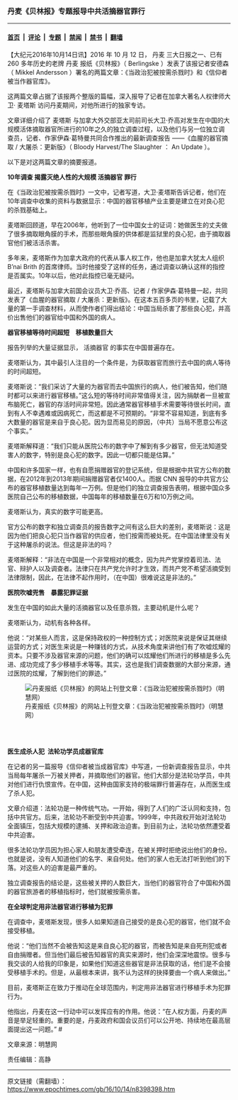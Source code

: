 ### 丹麦《贝林报》专题报导中共活摘器官罪行

---

#### [首页](../../../..?n8398398) &nbsp;|&nbsp; [评论](../../../../../epoch-comment?n8398398) &nbsp;|&nbsp; [专题](../../../../../epoch-special?n8398398) &nbsp;|&nbsp; [禁闻](../../../../../epoch-news?n8398398) &nbsp;|&nbsp; [禁书](../../../../../books?n8398398) &nbsp;|&nbsp; [翻墙](https://github.com/gfw-breaker/nogfw/blob/master/README.md?n8398398)


<div class="post_content" id="artbody" itemprop="articleBody">
 <!-- article content begin -->
 <p>
  【大纪元2016年10月14日讯】2016
  <span lang='\"\\"ZH-CN\\"\"'>
   年
  </span>
  10
  <span lang='\"\\"ZH-CN\\"\"'>
   月
  </span>
  12
  <span lang='\"\\"ZH-CN\\"\"'>
   日，
   <ok href="https://www.epochtimes.com/gb/tag/%E4%B8%B9%E9%BA%A6.html">
    丹麦
   </ok>
   三大日报之一、已有
  </span>
  260
  <span lang='\"\\"ZH-CN\\"\"'>
   多年历史的老牌
   <ok href="https://www.epochtimes.com/gb/tag/%E4%B8%B9%E9%BA%A6.html">
    丹麦
   </ok>
   报纸《贝林报》（
  </span>
  Berlingske
  <span lang='\"\\"ZH-CN\\"\"'>
   ）发表了该报记者安德森（
  </span>
  Mikkel Andersson
  <span lang='\"\\"ZH-CN\\"\"'>
   ）署名的两篇文章：《当政治犯被按需杀戮时》和《信仰者被当作器官库》。
  </span>
 </p>
 <p>
  <span lang='\"\\"ZH-CN\\"\"'>
   这两篇文章占据了该报两个整版的篇幅，深入报导了记者在加拿大著名人权律师大卫‧
   <ok href="https://www.epochtimes.com/gb/tag/%E9%BA%A6%E5%A1%94%E6%96%AF.html">
    麦塔斯
   </ok>
   访问丹麦期间，对他所进行的独家专访。
  </span>
 </p>
 <p>
  <span lang='\"\\"ZH-CN\\"\"'>
   文章详细介绍了
   <ok href="https://www.epochtimes.com/gb/tag/%E9%BA%A6%E5%A1%94%E6%96%AF.html">
    麦塔斯
   </ok>
   与加拿大外交部亚太司前司长大卫‧乔高对发生在中国的大规模活体摘取器官所进行的10年之久的独立调查过程，以及他们与另一位独立调查员，记者、作家伊森‧葛特曼共同合作推出的最新调查报告
  </span>
  <span lang='\"\\"ZH-CN\\"\"'>
   ——《血腥的器官摘取
  </span>
  /
  <span lang='\"\\"ZH-CN\\"\"'>
   大屠杀：更新版》（
  </span>
  Bloody Harvest/The Slaughter
  <span lang='\"\\"ZH-CN\\"\"'>
   ：
  </span>
  An Update
  <span lang='\"\\"ZH-CN\\"\"'>
   ）。
  </span>
 </p>
 <p>
  <span lang='\"\\"ZH-CN\\"\"'>
   以下是对这两篇文章的摘要报道。
  </span>
 </p>
 <p>
  <strong>
   <span lang='\"\\"ZH-CN\\"\"'>
    10年调查 揭露灭绝人性的大规模
    <ok href="https://www.epochtimes.com/gb/tag/%E6%B4%BB%E6%91%98%E5%99%A8%E5%AE%98.html">
     活摘器官
    </ok>
    罪行
   </span>
  </strong>
 </p>
 <p>
  <span lang='\"\\"ZH-CN\\"\"'>
   在《当政治犯被按需杀戮时》一文中，记者写道，大卫‧麦塔斯告诉记者，他们在10年调查中收集的资料与数据显示：中国的器官移植产业主要是建立在对良心犯的杀戮基础上。
  </span>
 </p>
 <p>
  <span lang='\"\\"ZH-CN\\"\"'>
   麦塔斯回顾道，早在2006年，他听到了一位中国女士的证词：她做医生的丈夫做了很多摘取眼角膜的手术，而那些眼角膜的供体都是监狱里的良心犯，由于摘取器官他们被活活杀害。
  </span>
 </p>
 <p>
  <span lang='\"\\"ZH-CN\\"\"'>
   多年来，麦塔斯作为加拿大政府的代表从事人权工作，他也是加拿大犹太人组织
  </span>
  B’nai Brith
  <span lang='\"\\"ZH-CN\\"\"'>
   的首席律师。当时他接受了这样的任务，通过调查以确认这样的指控是否属实。10年以后，他对此指控已毫无疑问。
  </span>
 </p>
 <p>
  <span lang='\"\\"ZH-CN\\"\"'>
   最近，麦塔斯与加拿大前国会议员大卫‧乔高、记者
  </span>
  /
  <span lang='\"\\"ZH-CN\\"\"'>
   作家伊森‧葛特曼一起，共同发表了《血腥的器官摘取
  </span>
  /
  <span lang='\"\\"ZH-CN\\"\"'>
   大屠杀：更新版》。在这本五百多页的书里，记载了大量的第一手调查材料，从而使作者们得出结论：中国当局杀害了那些良心犯，并高价出售他们的器官给中国和外国的病人。
  </span>
 </p>
 <p>
  <strong>
   <span lang='\"\\"ZH-CN\\"\"'>
    器官移植等待时间超短　移植数量巨大
   </span>
  </strong>
 </p>
 <p>
  <span lang='\"\\"ZH-CN\\"\"'>
   报告列举的大量证据显示，
   <ok href="https://www.epochtimes.com/gb/tag/%E6%B4%BB%E6%91%98%E5%99%A8%E5%AE%98.html">
    活摘器官
   </ok>
   的事实在中国普遍存在。
  </span>
 </p>
 <p>
  <span lang='\"\\"ZH-CN\\"\"'>
   麦塔斯认为，其中最引人注目的一个条件是，为获取器官而旅行去中国的病人等待的时间超短。
  </span>
 </p>
 <p>
  <span lang='\"\\"ZH-CN\\"\"'>
   麦塔斯说：“我们采访了大量的为器官而去中国旅行的病人，他们被告知，他们随时都可以来进行器官移植。”这么短的等待时间非常值得关注，因为捐献者一旦被宣布脑死亡，器官的存活时间非常短。因此通常器官移植手术需要等待很长时间，直到有人不幸遇难或因病死亡，而这都是不可预期的。“非常不容易知道，到底有多大数量的器官是来自于良心犯。因为显而易见的原因，（中共）当局不愿意公布这个事实。”
  </span>
 </p>
 <p>
  <span lang='\"\\"ZH-CN\\"\"'>
   麦塔斯解释道：“我们只能从医院公布的数字中了解到有多少器官，但无法知道受害人的数字，特别是良心犯的数字。因此一切都只能是估算。”
  </span>
 </p>
 <p>
  <span lang='\"\\"ZH-CN\\"\"'>
   中国和许多国家一样，也有自愿捐赠器官的登记系统，但是根据中共官方公布的数据，在2012年到2013年期间捐赠器官者仅1400人。而据
  </span>
  CNN
  <span lang='\"\\"ZH-CN\\"\"'>
   报导的中共官方公布的器官移植数量达到每年一万例。但是他们的独立调查报告表明，根据中国众多医院自己公布的移植数据，中国每年的移植数量在6万和10万例之间。
  </span>
 </p>
 <p>
  <span lang='\"\\"ZH-CN\\"\"'>
   麦塔斯认为，真实的数字可能更高。
  </span>
 </p>
 <p>
  <span lang='\"\\"ZH-CN\\"\"'>
   官方公布的数字和独立调查员的报告数字之间有这么巨大的差别，麦塔斯说：这是因为他们把良心犯只当作器官的供应者，他们按需而被处死。在中国法律里没有关于这种屠杀的说法。但这是非法的吗？
  </span>
 </p>
 <p>
  <span lang='\"\\"ZH-CN\\"\"'>
   麦塔斯解释：“非法在中国是一个非常相对的概念，因为共产党掌控着司法、法官、辩护人以及调查者。法律只在共产党允许时才生效，而共产党不希望活摘受到法律限制，因此，在法律不起作用时，（在中国）很难说这是非法的。”
  </span>
 </p>
 <p>
  <strong>
   <span lang='\"\\"ZH-CN\\"\"'>
    医院吹嘘兜售　暴露犯罪证据
   </span>
  </strong>
 </p>
 <p>
  <span lang='\"\\"ZH-CN\\"\"'>
   发生在中国的如此大量的活摘器官以及任意杀戮，主要动机是什么呢？
  </span>
 </p>
 <p>
  <span lang='\"\\"ZH-CN\\"\"'>
   麦塔斯认为，动机有各种各样。
  </span>
 </p>
 <p>
  <span lang='\"\\"ZH-CN\\"\"'>
   他说：“对某些人而言，这是保持政权的一种控制方式；对医院来说是保证其继续运营的方式；对医生来说是一种赚钱的方式，从技术角度来讲他们有了吹嘘炫耀的资本。只要不涉及器官来源的问题，他们的确可以炫耀他们所进行的移植是多么先进、成功完成了多少移植手术等等。其实，这也是我们调查数据的大部分来源，通过医院的炫耀，了解到他们的罪迹。”
  </span>
 </p>
 <figure aria-describedby="caption-attachment-8398477" class="wp-caption aligncenter" id="attachment_8398477" style="width: 450px">
  <ok href=" https://i.epochtimes.com/assets/uploads/2016/10/2016-10-13-minghui-falun-gong-denmark_02-ss-450x270.jpg" rel="noreferrer noopener" target="_blank">
   <img alt="丹麦报纸《贝林报》的网站上刊登文章：《当政治犯被按需杀戮时》（明慧网）" class="size-medium wp-image-8398477" src="https://i.epochtimes.com/assets/uploads/2016/10/2016-10-13-minghui-falun-gong-denmark_02-ss-450x270.jpg"/>
  </ok>
  <br/><figcaption class="wp-caption-text" id="caption-attachment-8398477">
   丹麦报纸《贝林报》的网站上刊登文章：《当政治犯被按需杀戮时》（明慧网）
  </figcaption><br/>
 </figure><br/>
 <p>
  <strong>
   <span lang='\"\\"ZH-CN\\"\"'>
    医生成杀人犯  法轮功学员成器官库
   </span>
  </strong>
 </p>
 <p>
  <span lang='\"\\"ZH-CN\\"\"'>
   在记者的另一篇报导《信仰者被当成器官库》中写道，一份新调查报告显示，中共当局每年屠杀一万被关押者，并摘取他们的器官。他们大部分是法轮功学员，中共对他们进行仇恨宣传。在中国，这种由国家支持的极端罪行普遍存在，从而医生成了杀人犯。
  </span>
 </p>
 <p>
  <span lang='\"\\"ZH-CN\\"\"'>
   文章介绍道：法轮功是一种传统气功。一开始，得到了人们的广泛认同和支持，包括中共官方。后来，法轮功不断受到中共迫害。1999年，中共政权开始对法轮功全面镇压，包括大规模的逮捕、关押和政治迫害。到目前为止，法轮功依然遭受着中共迫害。
  </span>
 </p>
 <p>
  <span lang='\"\\"ZH-CN\\"\"'>
   很多法轮功学员因为担心家人和朋友遭受牵连，在被关押时拒绝说出他们的身份。也就是说，没有人知道他们的名字、来自何处。他们的家人也无法打听到他们的下落。对这些人的迫害是最严重的。
  </span>
 </p>
 <p>
  <span lang='\"\\"ZH-CN\\"\"'>
   独立调查报告的结论是，这些被关押的人数巨大，当他们的器官符合了中国和外国的器官旅游者的移植指标时，他们就被按需杀害。
  </span>
 </p>
 <p>
  <strong>
   <span lang='\"\\"ZH-CN\\"\"'>
    在全球判定用非法器官进行移植为犯罪
   </span>
  </strong>
 </p>
 <p>
  <span lang='\"\\"ZH-CN\\"\"'>
   在调查中，麦塔斯发现，很多人如果知道自己接受的是良心犯的器官，他们就不会接受移植。
  </span>
 </p>
 <p>
  <span lang='\"\\"ZH-CN\\"\"'>
   他说：“他们当然不会被告知这是来自良心犯的器官，而被告知是来自死刑犯或者自由捐赠者。但当他们最后被告知器官的真实来源时，他们会深深地震惊。很多与我交谈的人给我的印象是，如果他们知道这些器官是非法获取的话，他们是不会接受移植手术的。但是，从最根本来讲，我不认为这样的抉择要由一个病人来做出。”
  </span>
 </p>
 <p>
  <span lang='\"\\"ZH-CN\\"\"'>
   目前，麦塔斯正在致力于推动在全球范围内，判定用非法器官进行移植手术为犯罪行为。
  </span>
 </p>
 <p>
  <span lang='\"\\"ZH-CN\\"\"'>
   他指出，丹麦在这一行动中可以发挥应有的作用。他说：“在人权方面，丹麦的声音是举足轻重的。重要的是，丹麦政府和国会议员们可以公开地、持续地在最高层面提出这一问题。”
  </span>
  #
 </p>
 <p>
  文章来源：明慧网
 </p>
 <p>
  责任编辑：高静
 </p>
 <p>
 </p>
 <p>
  <span lang='\"ZH-CN\"'>
  </span>
 </p>
 <p>
  <span lang="ZH-CN">
  </span>
 </p>
 <!-- article content end -->
 <div id="below_article_ad">
 </div>
</div>


---

原文链接（需翻墙）：https://www.epochtimes.com/gb/16/10/14/n8398398.htm